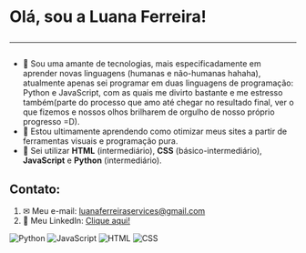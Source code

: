 # Olá, sou a Luana Ferreira!<hr>
- 👀 Sou uma amante de tecnologias, mais especificadamente em aprender novas linguagens (humanas e não-humanas hahaha), atualmente apenas sei programar em duas
linguagens de programação: Python e JavaScript, com as quais me divirto bastante e me estresso também(parte do processo que amo até chegar no resultado final, ver
o que fizemos e nossos olhos brilharem de orgulho de nosso próprio progresso =D).
- 🌱 Estou ultimamente aprendendo como otimizar meus sites a partir de ferramentas visuais e programação pura.
- 📔 Sei utilizar <b>HTML</b> (intermediário), <b>CSS</b> (básico-intermediário), <b>JavaScript</b> e <b>Python</b> (intermediário).
## Contato:
1. ✉ Meu e-mail: [luanaferreiraservices@gmail.com](mailto:luanaferreiraservices@gmail.com)
2. 📃 Meu LinkedIn: [Clique aqui!](https://www.linkedin.com/in/luana-ferreira-de-souza-067748230/)

  ![Python](https://user-images.githubusercontent.com/89655748/158079307-4c48ef9a-f733-4acd-abdc-e01bb624bfec.png)
  ![JavaScript](https://user-images.githubusercontent.com/89655748/158079556-8fb17373-9d58-4413-9a78-fca7f67538bf.png)
  ![HTML](https://user-images.githubusercontent.com/89655748/158079592-70a02aff-5793-469b-8106-4c0b7932da69.png)
  ![CSS](https://user-images.githubusercontent.com/89655748/158079635-a73f622c-ff83-4df5-945a-a87bde4eadce.png)



